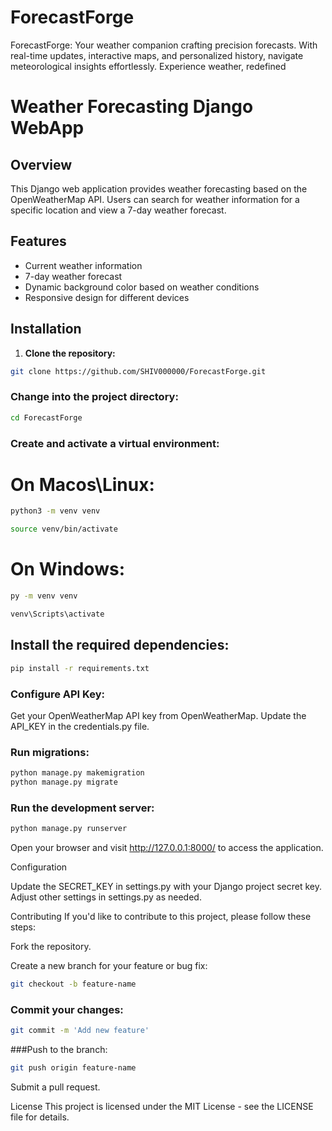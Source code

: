 # ForecastForge
ForecastForge: Your weather companion crafting precision forecasts. With real-time updates, interactive maps, and personalized history, navigate meteorological insights effortlessly. Experience weather, redefined

# Weather Forecasting Django WebApp

## Overview

This Django web application provides weather forecasting based on the OpenWeatherMap API. Users can search for weather information for a specific location and view a 7-day weather forecast.

## Features

- Current weather information
- 7-day weather forecast
- Dynamic background color based on weather conditions
- Responsive design for different devices

## Installation

1. **Clone the repository:**

```bash
git clone https://github.com/SHIV000000/ForecastForge.git
```
### Change into the project directory:

```bash
cd ForecastForge
```

### Create and activate a virtual environment:

# On Macos\Linux:
```bash
python3 -m venv venv
 ```
```bash
source venv/bin/activate
```
# On Windows:
```bash
py -m venv venv
```

```bash
venv\Scripts\activate
```

## Install the required dependencies:

 ```bash
pip install -r requirements.txt
```

### Configure API Key:

Get your OpenWeatherMap API key from OpenWeatherMap.
Update the API_KEY in the credentials.py file.

### Run migrations:

```bash
python manage.py makemigration
python manage.py migrate
```

### Run the development server:

```bash
python manage.py runserver
```

Open your browser and visit http://127.0.0.1:8000/ to access the application.

Configuration

Update the SECRET_KEY in settings.py with your Django project secret key.
Adjust other settings in settings.py as needed.

Contributing
If you'd like to contribute to this project, please follow these steps:

Fork the repository.

Create a new branch for your feature or bug fix:

```bash
git checkout -b feature-name
```
### Commit your changes:

```bash
git commit -m 'Add new feature'
```

###Push to the branch:

```bash
git push origin feature-name
```
Submit a pull request.

License
This project is licensed under the MIT License - see the LICENSE file for details.
